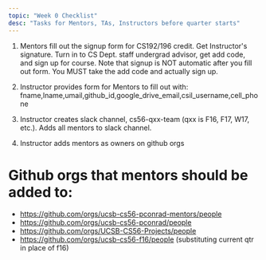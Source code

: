 ```yaml
---
topic: "Week 0 Checklist"
desc: "Tasks for Mentors, TAs, Instructors before quarter starts"
---
```


1.  Mentors fill out the signup form for CS192/196 credit.   Get Instructor's signature.  Turn in to CS Dept. staff undergrad advisor,
     get add code, and sign up for course.   Note that signup is NOT automatic after you fill out form.  You MUST take the add code
     and actually sign up.
     
2.  Instructor provides form for Mentors to fill out with: fname,lname,umail,github_id,google_drive_email,csil_username,cell_phone

3.  Instructor creates slack channel, cs56-qxx-team (qxx is F16, F17, W17, etc.).   Adds all mentors to slack channel.

4.   Instructor adds mentors as owners on github orgs

# Github orgs that mentors should be added to:

* <https://github.com/orgs/ucsb-cs56-pconrad-mentors/people>
* <https://github.com/orgs/ucsb-cs56-pconrad/people> 
* <https://github.com/orgs/UCSB-CS56-Projects/people> 
* <https://github.com/orgs/ucsb-cs56-f16/people> (substituting current qtr in place of f16)



